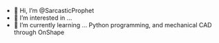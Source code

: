 - 👋 Hi, I’m @SarcasticProphet
- 👀 I’m interested in ...
- 🌱 I’m currently learning ... Python programming, and mechanical CAD through OnShape


<!---
SarcasticProphet/SarcasticProphet is a ✨ special ✨ repository because its `README.md` (this file) appears on your GitHub profile.
You can click the Preview link to take a look at your changes.
--->
